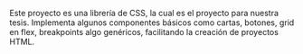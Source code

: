Este proyecto es una librería de CSS, la cual es el proyecto para nuestra tesis.
Implementa algunos componentes básicos como cartas, botones, grid en flex, breakpoints algo genéricos, facilitando la creación de proyectos HTML.
